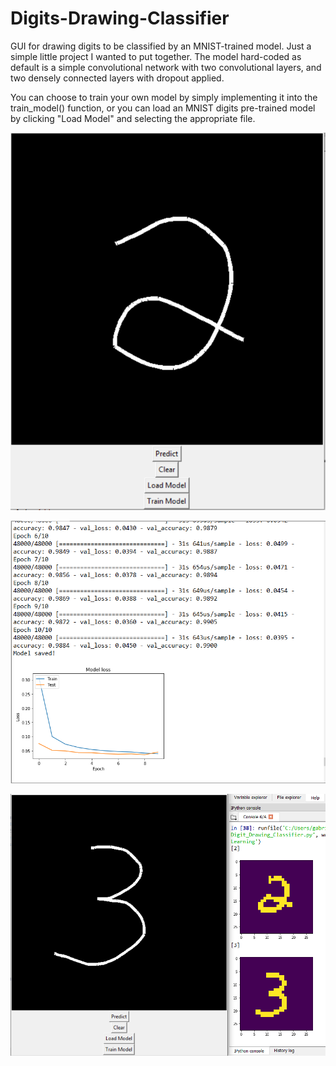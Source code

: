 # Digits-Drawing-Classifier
GUI for drawing digits to be classified by an MNIST-trained model.  Just a simple little project I wanted to put together.  The model hard-coded as default is a simple convolutional network with two convolutional layers, and two densely connected layers with dropout applied.

You can choose to train your own model by simply implementing it into the train_model() function, or you can load an MNIST digits pre-trained model by clicking "Load Model" and selecting the appropriate file.

![GUI](https://github.com/Gabriel0110/Digits-Drawing-Classifier/blob/master/mnist_gui_02.PNG)


![Training_progress](https://github.com/Gabriel0110/Digits-Drawing-Classifier/blob/master/mnist_gui_01.PNG)


![In_Action](https://github.com/Gabriel0110/Digits-Drawing-Classifier/blob/master/mnist_gui_03.PNG)

